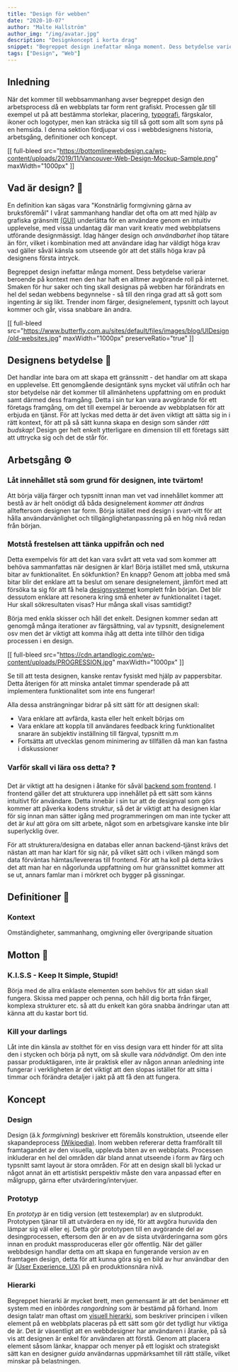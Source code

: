```yaml
---
title: "Design för webben"
date: "2020-10-07"
author: "Malte Hallström"
author_img: "/img/avatar.jpg"
description: "Designkoncept i korta drag"
snippet: "Begreppet design inefattar många moment. Dess betydelse varierar beroende på kontext men den har haft en alltmer avgörande roll på internet. Smaken för hur saker och ting skall designas på webben har förändrats en hel del sedan webbens begynnelse - så till den ringa grad att så gott som ingenting är sig likt."
tags: ["Design", "Web"]
---
```


## Inledning

När det kommer till webbsammanhang avser begreppet design den arbetsprocess då en webbplats tar form rent grafiskt. Processen går till exempel ut på att bestämma storlekar, placering, [typografi](https://en.wikipedia.org/wiki/Typography), färgskalor, ikoner och logotyper, men kan sträcka sig till så gott som allt som _syns_ på en hemsida. I denna sektion fördjupar vi oss i webbdesignens historia, arbetsgång, definitioner och koncept.

[[ full-bleed src="https://bottomlinewebdesign.ca/wp-content/uploads/2019/11/Vancouver-Web-Design-Mockup-Sample.png" maxWidth="1000px" ]]

## Vad är design? 💅

En definition kan sägas vara "Konstnärlig formgivning gärna av bruksföremål" I vårat sammanhang handlar det ofta om att med hjälp av grafiska gränsnitt [(GUI)](https://en.wikipedia.org/wiki/Graphical_user_interface) underlätta för en användare genom en intuitiv upplevelse, med vissa undantag där man varit kreativ med webbplatsens utförande designmässigt. Idag hänger design och _användbarhet_ ihop tätare än förr, vilket i kombination med att användare idag har väldigt höga krav vad gäller såväl känsla som utseende gör att det ställs höga krav på designens första intryck.

Begreppet design inefattar många moment. Dess betydelse varierar beroende på kontext men den har haft en alltmer avgörande roll på internet. Smaken för hur saker och ting skall designas på webben har förändrats en hel del sedan webbens begynnelse - så till den ringa grad att så gott som ingenting är sig likt. Trender inom färger, designelement, typsnitt och layout kommer och går, vissa snabbare än andra.

[[ full-bleed src="https://www.butterfly.com.au/sites/default/files/images/blog/UIDesign/old-websites.jpg" maxWidth="1000px" preserveRatio="true" ]]

## Designens betydelse 🤔

Det handlar inte bara om att skapa ett gränssnitt - det handlar om att skapa en upplevelse. Ett genomgående designtänk syns mycket väl utifrån och har stor betydelse när det kommer till allmänhetens uppfattning om en produkt samt därmed dess framgång. Detta i sin tur kan vara avvgörande för ett företags framgång, om det till exempel är beroende av webbplatsen för att erbjuda en tjänst. För att lyckas med detta är det även viktigt att sätta sig in i rätt kontext, för att på så sätt kunna skapa en design som sänder _rätt budskap_! Design ger helt enkelt ytterligare en dimension till ett företags sätt att uttrycka sig och det de står för.

## Arbetsgång ⚙️

### Låt innehållet stå som grund för designen, inte tvärtom!

Att börja välja färger och typsnitt innan man vet vad innehållet kommer att bestå av är helt onödigt då båda designelement _kommer att ändras_ allteftersom designen tar form. Börja istället med design i svart-vitt för att hålla användarvänlighet och tillgänglighetanpassning på en hög nivå redan från början.

### Motstå frestelsen att tänka uppifrån och ned

Detta exempelvis för att det kan vara svårt att veta vad som kommer att behöva sammanfattas när designen är klar! Börja istället med små, utskurna bitar av funktionalitet. En sökfunktion? En knapp? Genom att jobba med små bitar blir det enklare att ta beslut om senare designelement, jämfört med att försöka ta sig för att få hela [designsystemet](https://en.wikipedia.org/wiki/Design_system) komplett från början. Det blir dessutom enklare att resonera kring små enheter av funktionalitet i taget. Hur skall sökresultaten visas? Hur många skall visas samtidigt?

Börja med enkla skisser och håll det enkelt. Designen kommer sedan att genomgå många iterationer av färgsättning, val av typsnitt, designelement osv men det är viktigt att komma ihåg att detta inte tillhör den tidiga processen i en design.

[[ full-bleed src="https://cdn.artandlogic.com/wp-content/uploads/PROGRESSION.jpg" maxWidth="1000px" ]]

Se till att testa designen, kanske rentav fysiskt med hjälp av pappersbitar. Detta återigen för att minska antalet timmar spenderade på att implementera funktionalitet som inte ens fungerar!

Alla dessa ansträngningar bidrar på sitt sätt för att designen skall:

- Vara enklare att avfärda, kasta eller helt enkelt börjas om
- Vara enklare att koppla till användares feedback kring funktionalitet snarare än subjektiv inställning till färgval, typsnitt m.m
- Fortsätta att utvecklas genom minimering av tillfällen då man kan fastna i diskussioner

### Varför skall vi lära oss detta? ❓

Det är viktigt att ha designen i åtanke för såväl [backend som frontend](https://sv.wikipedia.org/wiki/Front-end_och_back-end). I frontend gäller det att strukturera upp innehållet på ett sätt som känns intuitivt för användare. Detta innebär i sin tur att de designval som görs kommer att påverka kodens struktur, så det är viktigt att ha designen klar för sig innan man sätter igång med programmeringen om man inte tycker att det är _kul_ att göra om sitt arbete, något som en arbetsgivare kanske inte blir superlycklig över.

För att strukturera/designa en databas eller annan backend-tjänst krävs det nästan att man har klart för sig när, på vilket sätt och i vilken mängd som data förväntas hämtas/levereras till frontend. För att ha koll på detta krävs det att man har en någorlunda uppfattning om hur gränssnittet kommer att se ut, annars famlar man i mörkret och bygger på gissningar.

## Definitioner 📝

### Kontext

Omständigheter, sammanhang, omgivning eller övergripande situation

## Motton 📣

### K.I.S.S - Keep It Simple, Stupid!

Börja med de allra enklaste elementen som behövs för att sidan skall fungera. Skissa med papper och penna, och håll dig borta från färger, komplexa strukturer etc. så att du enkelt kan göra snabba ändringar utan att känna att du kastar bort tid.

### Kill your darlings

Låt inte din känsla av stolthet för en viss design vara ett hinder för att slita den i stycken och börja på nytt, om så skulle vara _nödvändigt_. Om den inte passar produktägaren, inte är praktisk eller av någon annan anledning inte fungerar i verkligheten är det viktigt att den slopas istället för att sitta i timmar och förändra detaljer i jakt på att få den att fungera.

## Koncept

### Design

Design (ä.k _formgivning_) beskriver ett föremåls konstruktion, utseende eller skapandeprocess [(Wikipedia)](https://sv.wikipedia.org/wiki/Design). Inom webben refererar detta framförallt till framtagandet av den visuella, upplevda biten av en webbplats. Processen inkluderar en hel del områden där bland annat utseende i form av färg och typsnitt samt layout är stora områden. För att en design skall bli lyckad ur något annat än ett artistiskt perspektiv måste den vara anpassad efter en målgrupp, gärna efter utvärdering/intervjuer.

### Prototyp

En _prototyp_ är en tidig version (ett testexemplar) av en slutprodukt. Prototypen tjänar till att utvärdera en ny idé, för att avgöra huruvida den lämpar sig väl eller ej. Detta gör prototypen till en avgörande del av desingprocessen, eftersom den är en av de sista utvärderingarna som görs innan en produkt massproduceras eller gör offentlig. När det gäller webbdesign handlar detta om att skapa en fungerande version av en framtagen design, detta för att kunna göra sig en bild av hur användbar den är [(User Experience, UX)](https://en.wikipedia.org/wiki/User_experience) på en produktionsnära nivå.

### Hierarki

Begreppet hierarki är mycket brett, men gemensamt är att det benämner ett system med en inbördes _rangordning_ som är bestämd på förhand. Inom design talatr man oftast om [visuell hierarki](https://en.wikipedia.org/wiki/Visual_hierarchy), som beskriver principen i vilken element på en webbplats placeras på ett sätt som gör det tydligt hur viktiga de är. Det är väsentligt att en webbdesigner har användaren i åtanke, på så vis att designen är enkel för användaren att förstå. Genom att placera element såsom länkar, knappar och menyer på ett logiskt och strategiskt sätt kan en designer _guida_ användarnas uppmärksamhet till rätt ställe, vilket minskar på belastningen.
